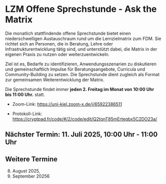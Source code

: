 <!--

author: LZM Redaktionsteam
email: uag-fdm-schulung@dini.de   
version:  v1
language: DE

icon:     
link:     
comment:  
keywords:

-->


#  LZM Offene Sprechstunde - Ask the Matrix

Die monatlich stattfindende offene Sprechstunde bietet einen niederschwelligen Austauschraum rund um die Lernzielmatrix zum FDM. Sie richtet sich an Personen, die in Beratung, Lehre oder Infrastrukturentwicklung tätig sind, und unterstützt dabei, die Matrix in der eigenen Praxis zu nutzen oder weiterzuentwickeln. 

Ziel ist es, Bedarfe zu identifizieren, Anwendungsszenarien zu diskutieren und gemeinschaftlich Impulse für Beratungsangebote, Curricula und Community-Building zu setzen. Die Sprechstunde dient zugleich als Format zur gemeinsamen Weiterentwicklung der Matrix.

Die Sprechstunde findet immer **jeden 2. Freitag im Monat von 10:00 Uhr bis 11:00 Uhr.** statt.

* Zoom-Link: https://uni-kiel.zoom-x.de/j/65922386511

* Protokoll-Link: https://cryptpad.fr/code/#/2/code/edit/Q2tqnT85mErteqbx5C2DO23a/



## Nächster Termin: 11. Juli 2025, 10:00 Uhr - 11:00 Uhr


## Weitere Termine

08. August 2025,
2. September 20256
